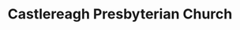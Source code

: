---
title: "Castlereagh Presbyterian Church"
address: "Castlereagh Presbyterian Church, 79 Church Road Castlereagh, Belfast, Co. Antrim, BT6 9SA"
tel: "+44 (0)28 9024 6609"
county: "Antrim"
category: "Churches And Settlements"
type: "Content"
lat: "54.59572982788086"
lng: "-5.936308860778809"
---